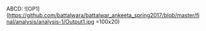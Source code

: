 ABCD:
![OP1](https://github.com/battalwara/battalwar_ankeeta_spring2017/blob/master/final/analysis/analysis-1/Output1.jpg =100x20)
